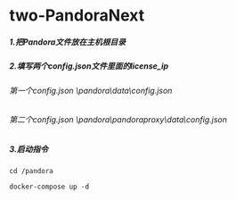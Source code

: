 # two-PandoraNext

##### 1.把Pandora文件放在主机根目录

##### 2.填写两个config.json文件里面的license_ip

###### 第一个config.json  \pandora\data\config.json

###### 第二个config.json \pandora\pandoraproxy\data\config.json

##### 3.启动指令
```
cd /pandora

docker-compose up -d
```
